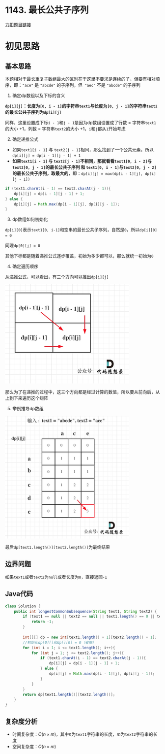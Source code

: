 # 1143. 最长公共子序列

[力扣题目链接](https://leetcode-cn.com/problems/longest-common-subsequence/)

# 初见思路

## 基本思路

本题相对于<a href="./0718. 最长重复子数组.md">最长重复子数组</a>最大的区别在于这里不要求是连续的了，但要有相对顺序，即：`"ace"` 是 `"abcde"` 的子序列，但` "aec"` 不是 `"abcde"` 的子序列

1. 确定dp数组以及下标的含义

<strong>`dp[i][j]`：长度为`[0, i - 1]`的字符串`text1`与长度为`[0, j - 1]`的字符串`text2`的最长公共子序列为`dp[i][j]`</strong>

同样，这里设置成下标`i - 1`和`j - 1`是因为dp数组设置成了行数 $=$ 字符串`text1`的大小 $+ 1$，列数 $=$ 字符串`text2`的大小 $+ 1$，`i`和`j`都从`1`开始考虑

2. 确定递推公式

- 如果`text1[i - 1]` 与 `text2[j - 1]`相同，那么找到了一个公共元素，所以`dp[i][j] = dp[i - 1][j - 1] + 1`
- <strong>如果`text1[i - 1]` 与 `text2[j - 1]`不相同，那就看看`text1[0, i - 2]`与`text2[0, j - 1]`的最长公共子序列 和 `text1[0, i - 1]`与`text2[0, j - 2]`的最长公共子序列，取最大的</strong>，即：`dp[i][j] = max(dp[i - 1][j], dp[i][j - 1])`

```java
if (text1.charAt(i - 1) == text2.charAt(j - 1)){
    dp[i][j] = dp[i - 1][j - 1] + 1;
} else {
    dp[i][j] = Math.max(dp[i - 1][j], dp[i][j - 1]);
}
```

3. dp数组如何初始化

`dp[i][0]`表示`text1[0, i-1]`和空串的最长公共子序列，自然是`0`，所以`dp[i][0] = 0`

同理`dp[0][j] = 0`

其他下标都是随着递推公式逐步覆盖，初始为多少都可以，那么就统一初始为`0`

4. 确定遍历顺序

从递推公式，可以看出，有三个方向可以推出`dp[i][j]`

<img src="../Pictures/1143. 最长公共子序列.png" width="80%"/>

那么为了在递推的过程中，这三个方向都是经过计算的数值，所以要从前向后，从上到下来遍历这个矩阵

5. 举例推导dp数组

<img src="../Pictures/1143. 最长公共子序列02.png" width="80%"/>

最后`dp[text1.length()][text2.length()]`为最终结果

## 边界问题

如果`text1`或者`text2`为`null`或者长度为`0`，直接返回`-1`

## Java代码
```java
class Solution {
    public int longestCommonSubsequence(String text1, String text2) {
        if (text1 == null || text2 == null || text1.length() == 0 || text2.length() == 0){
            return -1;
        }
        
        int[][] dp = new int[text1.length() + 1][text2.length() + 1];
        //初始化dp[0][]和dp[][0] = 0（省略）
        for (int i = 1; i <= text1.length(); i++){
            for (int j = 1; j <= text2.length(); j++){
                if (text1.charAt(i - 1) == text2.charAt(j - 1)){
                    dp[i][j] = dp[i - 1][j - 1] + 1;
                } else {
                    dp[i][j] = Math.max(dp[i - 1][j], dp[i][j - 1]);
                }
            }
        }
        return dp[text1.length()][text2.length()];
    }
}
```

## 复杂度分析
- 时间复杂度：$O(n \times m)$，其中$n$为`text1`字符串的长度，$m$为`text2`字符串的长度
- 空间复杂度：$O(n \times m)$